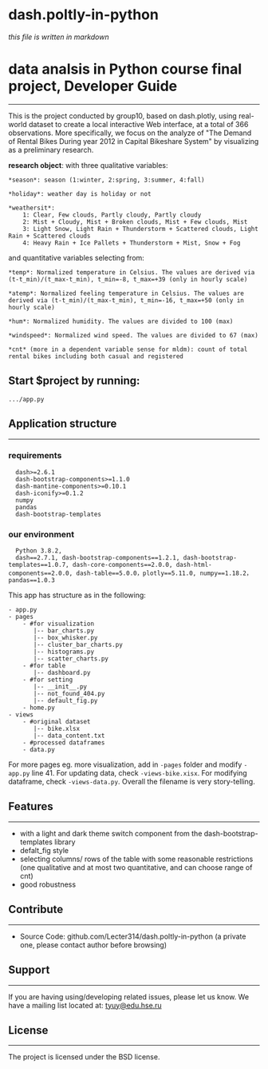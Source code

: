 # dash.poltly-in-python
*this file is written in markdown*


# data analsis in Python course final project, Developer Guide
-------


This is the project conducted by group10, based on dash.plotly, using real-world dataset to create a local interactive Web interface, at a total of 366 observations.
More specifically, we focus on the analyze of "The Demand of Rental Bikes During year 2012 in Capital Bikeshare System" by visualizing 
as a preliminary research.


**research object**:
with three qualitative variables:

    *season*: season (1:winter, 2:spring, 3:summer, 4:fall)

    *holiday*: weather day is holiday or not
    
    *weathersit*:
        1: Clear, Few clouds, Partly cloudy, Partly cloudy
        2: Mist + Cloudy, Mist + Broken clouds, Mist + Few clouds, Mist
        3: Light Snow, Light Rain + Thunderstorm + Scattered clouds, Light Rain + Scattered clouds
        4: Heavy Rain + Ice Pallets + Thunderstorm + Mist, Snow + Fog

and quantitative variables selecting from:

    *temp*: Normalized temperature in Celsius. The values are derived via (t-t_min)/(t_max-t_min), t_min=-8, t_max=+39 (only in hourly scale)

    *atemp*: Normalized feeling temperature in Celsius. The values are derived via (t-t_min)/(t_max-t_min), t_min=-16, t_max=+50 (only in hourly scale)

    *hum*: Normalized humidity. The values are divided to 100 (max)

    *windspeed*: Normalized wind speed. The values are divided to 67 (max)

    *cnt* (more in a dependent variable sense for mldm): count of total rental bikes including both casual and registered


## Start $project by running:

    .../app.py

## Application structure
-------

### requirements

      dash>=2.6.1
      dash-bootstrap-components>=1.1.0
      dash-mantine-components>=0.10.1
      dash-iconify>=0.1.2
      numpy
      pandas
      dash-bootstrap-templates

### our environment

      Python 3.8.2,
      dash==2.7.1, dash-bootstrap-components==1.2.1, dash-bootstrap-templates==1.0.7, dash-core-components==2.0.0, dash-html-components==2.0.0, dash-table==5.0.0，plotly==5.11.0, numpy==1.18.2， pandas==1.0.3


This app has structure as in the following:
```
- app.py 
- pages
    - #for visualization
       |-- bar_charts.py
       |-- box_whisker.py
       |-- cluster_bar_charts.py
       |-- histograms.py
       |-- scatter_charts.py
    - #for table
       |-- dashboard.py
    - #for setting
       |-- __init__.py
       |-- not_found_404.py
       |-- default_fig.py
    - home.py
- views
    - #original dataset
       |-- bike.xlsx
       |-- data_content.txt
    - #processed dataframes
    - data.py
```


For more pages eg. more visualization, add in `-pages` folder and modify `-app.py` line 41. For updating data, check `-views-bike.xisx`. 
For modifying dataframe, check `-views-data.py`. Overall the filename is very story-telling.

## Features
-------

- with a light and dark theme switch component from the dash-bootstrap-templates library
- defalt_fig style
- selecting columns/ rows of the table with some reasonable restrictions (one qualitative and at most two quantitative, and can choose range of cnt)
- good robustness


## Contribute
-------

- Source Code: github.com/Lecter314/dash.poltly-in-python (a private one, please contact author before browsing)

## Support
-------

If you are having using/developing related issues, please let us know.
We have a mailing list located at: tyuy@edu.hse.ru

## License
-------

The project is licensed under the BSD license.
